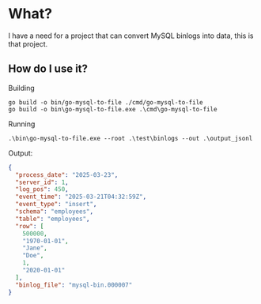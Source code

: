 # What? 

I have a need for a project that can convert MySQL binlogs into data, this is that project.

## How do I use it?

Building 
``` shell 
go build -o bin/go-mysql-to-file ./cmd/go-mysql-to-file
go build -o bin\go-mysql-to-file.exe .\cmd\go-mysql-to-file
```

Running
```shell 
.\bin\go-mysql-to-file.exe --root .\test\binlogs --out .\output_jsonl
```

Output:
```json
{
  "process_date": "2025-03-23",
  "server_id": 1,
  "log_pos": 450,
  "event_time": "2025-03-21T04:32:59Z",
  "event_type": "insert",
  "schema": "employees",
  "table": "employees",
  "row": [
    500000,
    "1970-01-01",
    "Jane",
    "Doe",
    1,
    "2020-01-01"
  ],
  "binlog_file": "mysql-bin.000007"
}
```
